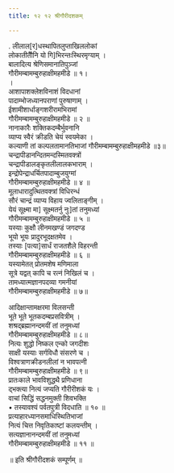 ```yaml
---
title: १२ १२ श्रीगौरीदशकम्

---
```

 . लीलाल[र]धस्थापितलुप्ताखिललोकां  
लोकातीतैौनि यो गि]भिरन्तःस्थिरमृग्याम् ।  
बालादित्य श्रेणिसमानातिपुञ्जां  
गौरीमम्बामम्बुरुहाक्षीमहमीडे ॥ १।  
।  
आशापाशक्लेशविनाशं विदधानां  
पादाम्भोजध्यानपराणां पुरुषाणाम् ।  
ईशामीशार्धाङ्गशरीरामभिरामां  
गौरीमम्बामम्बुरुहाक्षीमहमीडे ॥ २ ॥  
नानाकारैः शक्तिकदम्बैर्भुवनानि  
व्याप्य स्वैरं क्रीडति चेयं स्वयमेका ।  
कल्याणी तां कल्पलतामानतिभाजां गौरीमम्बामम्बुरुहाक्षीमहमीडे ॥३॥  
चन्द्रापीडानन्दितमन्दस्मितवक्त्रों  
चन्द्रापीडालङ्कृतलीलालकभाराम् ।  
इन्द्रोपेन्द्राधर्चितपादाम्बुजयुग्मां  
गौरीमम्बामम्बुरुहाक्षीमहमीडे ॥ ४ ॥  
मूलाधारादुत्थितवक्त्रां विधिरन्धं  
सौरं चान्द्रं व्याप्य विहाय ज्वलिताङ्गीम् ।  
येयं सूक्ष्मा मा] सूक्ष्मतर्नु नुः]तां तनुमध्यां  
गौरीमम्बामम्बुरुहाक्षीमहमीडे ॥ ५ ॥  
यस्याः कुक्षौ लीनमखण्डं जगदण्ड  
भूयो भूयः प्रादुरभूदक्षतमेव ।  
तस्याः [पत्या]सार्धं राजतशैले विहरन्ती  
गौरीमम्बामम्बुरुहाक्षीमहमीडे ॥ ६ ॥  
यस्यामेतत् प्रोतमशेष मणिमाला  
सूत्रे यद्वत् कापि च रत्नं निखिलं च ।  
तामध्यात्मज्ञानपदव्या गमनीयां  
गौरीमम्बामम्बुरुहाक्षीमहमीडे ॥ ७॥  


आदिक्षान्तामक्षरमा विलसन्ती  
भूते भूते भूतकदम्बप्रसवित्रीम् ।  
शश्रद्ब्रह्मानन्दमयीं तां तनुमध्यां  
गौरीमम्बामम्बुरुहाक्षीमहमीडे ॥ ८॥  
नित्यः शुद्धो निष्कल एन्को जगदीशः  
साक्षी यस्याः सर्गविधौ संसरणे च ।  
विश्वत्राणक्रीडनलीलां न भावपत्नी  
गौरीमम्बामम्बुरुहाक्षीमहमीडे ॥ ९॥  
प्रातःकाले भावविशुद्धथै प्रणिधाना  
द्भक्त्या नित्यं जप्यति गौरीरीशकं यः ।  
वाचां सिद्धिं सद्धनमुक्ती शिवभक्ति  
• तस्यावश्यं पर्वतपुत्री विदधाति ॥ १० ॥  
प्रत्याहारध्यानसमाधिस्थितिभाजां  
नित्यं चित्त निवृतिकाष्टां कलयन्तीम् ।  
सत्यज्ञानानन्दमयीं तां तनुमध्यां  
गौरीमम्बामम्बुरुहाक्षीमहमीडे ॥ ११ ॥  

॥ इति श्रीगौरीदशकं सम्पूर्णम् ॥  